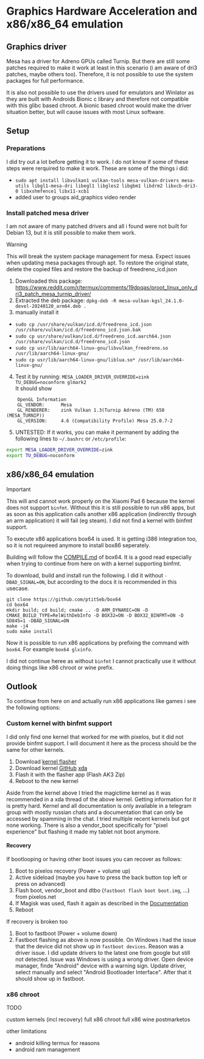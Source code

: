 # Graphics Hardware Acceleration and x86/x86_64 emulation

## Graphics driver

Mesa has a driver for Adreno GPUs called Turnip. But there are still some patches required to make it work at least in this scenario (i am aware of dri3 patches, maybe others too). Therefore, it is not possible to use the system packages for full performance.

It is also not possible to use the drivers used for emulators and Winlator as they are built with Androids Bionic c library and therefore not compatible with this glibc based chroot. A bionic based chroot would make the driver situation better, but will cause issues with most Linux software.

## Setup
### Preparations
I did try out a lot before getting it to work. I do not know if some of these steps were rerquired to make it work. These are some of the things i did:

- `sudo apt install libvulkan1 vulkan-tools mesa-vulkan-drivers mesa-utils libgl1-mesa-dri libegl1 libgles2 libgbm1 libdrm2 libxcb-dri3-0 libxshmfence1 libx11-xcb1`
- added user to groups aid_graphics video render

### Install patched mesa driver
I am not aware of many patched drivers and all i found were not built for Debian 13, but it is still possible to make them work.

> [!WARNING]
> This will break the system package management for mesa. Expect issues when updating mesa packages through apt. To restore the original state, delete the copied files and restore the backup of freedreno_icd.json

1) Downloaded this package: https://www.reddit.com/r/termux/comments/19dpqas/proot_linux_only_dri3_patch_mesa_turnip_driver/
2) Extracted the deb package: `dpkg-deb -R mesa-vulkan-kgsl_24.1.0-devel-20240120_arm64.deb .`
3) manually install it
- `sudo cp /usr/share/vulkan/icd.d/freedreno_icd.json /usr/share/vulkan/icd.d/freedreno_icd.json.bak`
- `sudo cp usr/share/vulkan/icd.d/freedreno_icd.aarch64.json /usr/share/vulkan/icd.d/freedreno_icd.json`
- `sudo cp usr/lib/aarch64-linux-gnu/libvulkan_freedreno.so /usr/lib/aarch64-linux-gnu/`
- `sudo cp usr/lib/aarch64-linux-gnu/liblua.so* /usr/lib/aarch64-linux-gnu/`
4) Test it by running: `MESA_LOADER_DRIVER_OVERRIDE=zink TU_DEBUG=noconform glmark2` \
It should show
```
    OpenGL Information
    GL_VENDOR:      Mesa
    GL_RENDERER:    zink Vulkan 1.3(Turnip Adreno (TM) 650 (MESA_TURNIP))
    GL_VERSION:     4.6 (Compatibility Profile) Mesa 25.0.7-2
```
5) UNTESTED: If it works, you can make it permanent by adding the following lines to `~/.bashrc` or `/etc/profile`:
```bash
export MESA_LOADER_DRIVER_OVERRIDE=zink
export TU_DEBUG=noconform
```

## x86/x86_64 emulation
> [!IMPORTANT]
> This will and cannot work properly on the Xiaomi Pad 6 because the kernel does not support `binfmt`. Without this it is still possible to run x86 apps, but as soon as this application calls another x86 application (indirerctly through an arm application) it will fail (eg steam). I did not find a kernel with binfmt support.

To execute x86 applications box64 is used. It is getting i386 integration too, so it is not requireed anymore to install box86 seperately.

Building will follow the [COMPILE.md](https://github.com/ptitSeb/box64/blob/main/docs/COMPILE.md) of box64. It is a good read especially when trying to continue from here on with a kernel supporting binfmt.

To download, build and install run the following. I did it without `-DBAD_SIGNAL=ON`, but according to the docs it is recommended in this usecase.
```
git clone https://github.com/ptitSeb/box64
cd box64
mkdir build; cd build; cmake .. -D ARM_DYNAREC=ON -D CMAKE_BUILD_TYPE=RelWithDebInfo -D BOX32=ON -D BOX32_BINFMT=ON -D SD845=1 -DBAD_SIGNAL=ON
make -j4  
sudo make install
```

Now it is possible to run x86 applications by prefixing the command with `box64`. For example `box64 glxinfo`.

I did not continue heree as without `binfmt` I cannot practically use it without doing things like x86 chroot or wine prefix.

## Outlook
To continue from here on and actually run x86 applications like games i see the following options:

### Custom kernel with binfmt support
I did only find one kernel that worked for me with pixelos, but it did not provide binfmt support. I will document it here as the process should be the same for other kernels.

1) Download [kernel flasher](https://github.com/fatalcoder524/KernelFlasher)
2) Download kernel [GitHub](https://github.com/Matrixx-Devices/android_kernel_xiaomi_pipa/releases/tag/v1.5) [xda](https://xdaforums.com/t/bloodreaper-kernel-v4-19-332-aosp-miui-hos-sukisu-ultra-xiaomi-pad-6.4737156/)
3) Flash it with the flasher app (Flash AK3 Zip)
4) Reboot to the new kernel

Aside from the kernel above I tried the magictime kernel as it was recommended in a xda thread of the above kernel. Getting information for it is pretty hard. Kernel and all documentation is only available in a telegram group with mostly russian chats and a documentation that can only be accessed by spamming in the chat. I tried multiple recent kernels but got none working. There is also a vendor_boot specifically for "pixel experience" but flashing it made my tablet not boot anymore.

#### Recovery
If bootlooping or having other boot issues you can recover as follows:
1) Boot to pixelos recovery (Power + volume up)
2) Active sideload (maybe you have to press the back button top left or press on advanced)
3) Flash boot, vendor_boot and dtbo (`fastboot flash boot boot.img`, ...) from pixelos.net
4) If Magisk was used, flash it again as described in the [Documentation](https://blog.pixelos.net/docs/guides/HowToRoot)
5) Reboot

If recovery is broken too
1) Boot to fastboot (Power + volume down)
2) Fastboot flashing as above is now possible. On Windows i had the issue that the device did not show up in `fastboot devices`. Reason was a driver issue. I did update drivers to the latest one from google but still not detected. Issue was Windows is using a wrong driver. Open device manager, finde "Android" device with a warning sign. Update driver, select manually and select "Android Bootloader Interface". After that it should show up in fastboot.

### x86 chroot
TODO

custom kernels (incl recovery)
full x86 chroot
full x86 wine
postmarketos

other limitations
- android killing termux for reasons
- android ram management